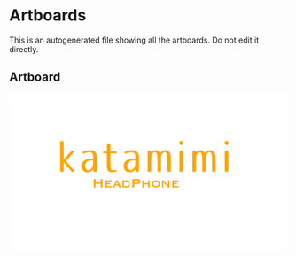 # Artboards

This is an autogenerated file showing all the artboards. Do not edit it directly.

## Artboard

![Artboard](./.exportedArtboards/CircleName/Artboard.png)

